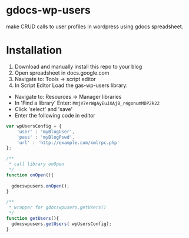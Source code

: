 gdocs-wp-users
==============

make CRUD calls to user profiles in wordpress using gdocs spreadsheet.

Installation
============
 1. Download and manually install this repo to your blog
 2. Open spreadsheet in docs.google.com
 3. Navigate to: Tools -> script editor
 4. In Script Editor Load the gas-wp-users library:
   - Navigate to: Resources -> Manager libraries
   - In 'Find a library' Enter: `MmjV7erWgAyEuJXAjB_r4gonumMDP2k22`
   - Click 'select' and 'save'
   - Enter the following code in editor

```javascript
var wpUsersConfig = {
    'user' : 'myBlogUser',
    'pass' : 'myBlogPswd',
    'url' : 'http://example.com/xmlrpc.php'
};

/**
 * call library onOpen
 */
function onOpen(){
  
  gdocswpusers.onOpen();
}

/**
 * wrapper for gdocswpusers.getUsers()
 */
function getUsers(){
  gdocswpusers.getUsers( wpUsersConfig);
}
 ```
